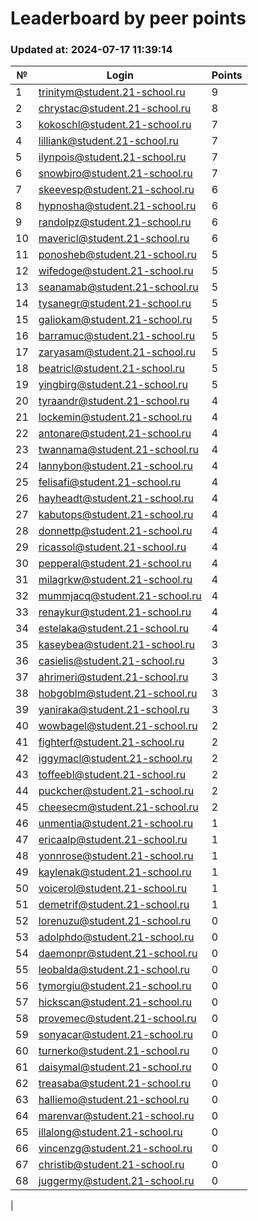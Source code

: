 # Leaderboard by peer points

### Updated at: 2024-07-17 11:39:14

| № | Login | Points |
|---|-------|--------|
|1|trinitym@student.21-school.ru|9|
|2|chrystac@student.21-school.ru|8|
|3|kokoschl@student.21-school.ru|7|
|4|lilliank@student.21-school.ru|7|
|5|ilynpois@student.21-school.ru|7|
|6|snowbiro@student.21-school.ru|7|
|7|skeevesp@student.21-school.ru|6|
|8|hypnosha@student.21-school.ru|6|
|9|randolpz@student.21-school.ru|6|
|10|mavericl@student.21-school.ru|6|
|11|ponosheb@student.21-school.ru|5|
|12|wifedoge@student.21-school.ru|5|
|13|seanamab@student.21-school.ru|5|
|14|tysanegr@student.21-school.ru|5|
|15|galiokam@student.21-school.ru|5|
|16|barramuc@student.21-school.ru|5|
|17|zaryasam@student.21-school.ru|5|
|18|beatricl@student.21-school.ru|5|
|19|yingbirg@student.21-school.ru|5|
|20|tyraandr@student.21-school.ru|4|
|21|lockemin@student.21-school.ru|4|
|22|antonare@student.21-school.ru|4|
|23|twannama@student.21-school.ru|4|
|24|lannybon@student.21-school.ru|4|
|25|felisafi@student.21-school.ru|4|
|26|hayheadt@student.21-school.ru|4|
|27|kabutops@student.21-school.ru|4|
|28|donnettp@student.21-school.ru|4|
|29|ricassol@student.21-school.ru|4|
|30|pepperal@student.21-school.ru|4|
|31|milagrkw@student.21-school.ru|4|
|32|mummjacq@student.21-school.ru|4|
|33|renaykur@student.21-school.ru|4|
|34|estelaka@student.21-school.ru|4|
|35|kaseybea@student.21-school.ru|3|
|36|casielis@student.21-school.ru|3|
|37|ahrimeri@student.21-school.ru|3|
|38|hobgoblm@student.21-school.ru|3|
|39|yaniraka@student.21-school.ru|3|
|40|wowbagel@student.21-school.ru|2|
|41|fighterf@student.21-school.ru|2|
|42|iggymacl@student.21-school.ru|2|
|43|toffeebl@student.21-school.ru|2|
|44|puckcher@student.21-school.ru|2|
|45|cheesecm@student.21-school.ru|2|
|46|unmentia@student.21-school.ru|1|
|47|ericaalp@student.21-school.ru|1|
|48|yonnrose@student.21-school.ru|1|
|49|kaylenak@student.21-school.ru|1|
|50|voicerol@student.21-school.ru|1|
|51|demetrif@student.21-school.ru|1|
|52|lorenuzu@student.21-school.ru|0|
|53|adolphdo@student.21-school.ru|0|
|54|daemonpr@student.21-school.ru|0|
|55|leobalda@student.21-school.ru|0|
|56|tymorgiu@student.21-school.ru|0|
|57|hickscan@student.21-school.ru|0|
|58|provemec@student.21-school.ru|0|
|59|sonyacar@student.21-school.ru|0|
|60|turnerko@student.21-school.ru|0|
|61|daisymal@student.21-school.ru|0|
|62|treasaba@student.21-school.ru|0|
|63|halliemo@student.21-school.ru|0|
|64|marenvar@student.21-school.ru|0|
|65|illalong@student.21-school.ru|0|
|66|vincenzg@student.21-school.ru|0|
|67|christib@student.21-school.ru|0|
|68|juggermy@student.21-school.ru|0|
|
